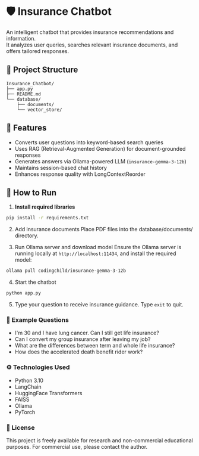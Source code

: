 # 🛡️ Insurance Chatbot

An intelligent chatbot that provides insurance recommendations and information.  
It analyzes user queries, searches relevant insurance documents, and offers tailored responses.

## 📁 Project Structure

```
Insurance_Chatbot/
├── app.py
├── README.md
└── database/
    ├── documents/
    └── vector_store/
```

## 🧠 Features

- Converts user questions into keyword-based search queries
- Uses RAG (Retrieval-Augmented Generation) for document-grounded responses
- Generates answers via Ollama-powered LLM (`insurance-gemma-3-12b`)
- Maintains session-based chat history
- Enhances response quality with LongContextReorder

## 🚀 How to Run

1. **Install required libraries**

```bash
pip install -r requirements.txt
```

2. Add insurance documents
Place PDF files into the database/documents/ directory.

3. Run Ollama server and download model
Ensure the Ollama server is running locally at `http://localhost:11434`, and install the required model:

```bash
ollama pull codingchild/insurance-gemma-3-12b
```

4. Start the chatbot
```bash
python app.py
```

5. Type your question to receive insurance guidance. Type `exit` to quit.

### 💬 Example Questions
- I'm 30 and I have lung cancer. Can I still get life insurance?
- Can I convert my group insurance after leaving my job?
- What are the differences between term and whole life insurance?
- How does the accelerated death benefit rider work?

### ⚙️ Technologies Used
- Python 3.10
- LangChain
- HuggingFace Transformers
- FAISS
- Ollama
- PyTorch

### 📝 License
This project is freely available for research and non-commercial educational purposes.
For commercial use, please contact the author.
